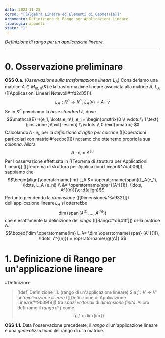 ```yaml
---
data: 2023-11-25
corso: "[[Algebra Lineare ed Elementi di Geometria]]"
argomento: Definizione di Rango per Applicazione Lineare
tipologia: appunti
stato: "1"
---
```

*Definizione di rango per un'applicazione lineare.*
- - -
# 0. Osservazione preliminare
**OSS 0.a.** (*Osservazione sulla trasformazione lineare $L_A$*) Consideriamo una matrice $A \in M_{m,n}(K)$ e la trasformazione lineare associata alla matrice $A$, $L_A$ ([[Applicazioni Lineari Notevoli#^fd2d05]]). 
$$L_A : K^n \longrightarrow K^m; L_A(v) = A \cdot v $$
Se in $K^n$ prendiamo la *base standard* $\mathcal{E}$, dove
$$\mathcal{E}=\{e_1, \ldots,e_n\}; e_i = \begin{pmatrix}0 \\ \vdots \\ 1 \text{ (posizione }i\text{-esimo} \\ \vdots \\ 0 \end{pmatrix} $$
Calcolando $A \cdot e_i$, per la *definizione di righe per colonne* ([[Operazioni particolari con matrici#^eecbc9]]) notiamo che otterremo proprio la sua *colonna*. Allora
$$A\cdot e_i = A^{(1)} $$
Per l'osservazione effettuata in [[Teorema di struttura per Applicazioni Lineari]] ([[Teorema di struttura per Applicazioni Lineari#^7da006]]), sappiamo che
$$\begin{align}\operatorname{im} L_A &= \operatorname{span}(L_A(e_1), \ldots, L_A (e_n)) \\ &= \operatorname{span}(A^{(1)}, \ldots, A^{(n)})\end{align}$$
Pertanto prendendo la *dimensione* ([[Dimensione#^3a9321]]) dell'applicazione lineare $L_A$ si otterrebbe 
$$ \dim (\operatorname{span}(A^{(1)}, \ldots, A^{(n)}))$$
che è esattamente la definizione del *rango* ([[Rango#^d641ff]]) della matrice $A$.
$$\boxed{\dim \operatorname{im} L_A=  \dim \operatorname{span} (A^{(1)}, \ldots, A^{(n)}) = \operatorname{rg}(A)} $$

# 1. Definizione di Rango per un'applicazione lineare
#Definizione 
> [!def] Definizione 1.1. (rango di un'applicazione lineare)
> Sia $f: V \longrightarrow V'$ un'*applicazione lineare* ([[Definizione di Applicazione Lineare#^9b39f9]]) tra *spazi vettoriali* di *dimensione finita*.
> Allora definiamo il *rango di* $f$ come
> $$\operatorname{rg} f = \dim(\operatorname{im} f)$$

**OSS 1.1.** Data l'osservazione precedente, il *rango* di un'applicazione lineare è una *generalizzazione* del rango di una matrice.